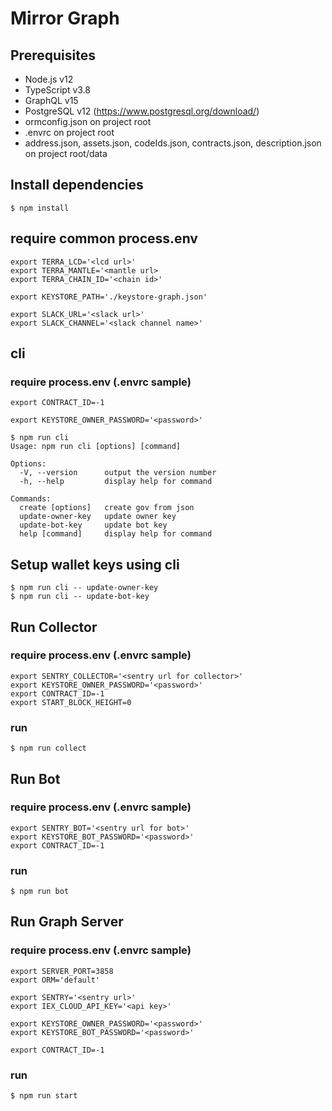 # Mirror Graph

## Prerequisites
* Node.js v12
* TypeScript v3.8
* GraphQL v15
* PostgreSQL v12 (https://www.postgresql.org/download/)
* ormconfig.json on project root
* .envrc on project root
* address.json, assets.json, codeIds.json, contracts.json, description.json on project root/data

## Install dependencies
```
$ npm install
```

## require common process.env
```
export TERRA_LCD='<lcd url>'
export TERRA_MANTLE='<mantle url>
export TERRA_CHAIN_ID='<chain id>'

export KEYSTORE_PATH='./keystore-graph.json'

export SLACK_URL='<slack url>'
export SLACK_CHANNEL='<slack channel name>'
```

## cli
### require process.env (.envrc sample)
```
export CONTRACT_ID=-1

export KEYSTORE_OWNER_PASSWORD='<password>'
```
```
$ npm run cli
Usage: npm run cli [options] [command]

Options:
  -V, --version      output the version number
  -h, --help         display help for command

Commands:
  create [options]   create gov from json
  update-owner-key   update owner key
  update-bot-key     update bot key
  help [command]     display help for command
```

## Setup wallet keys using cli
```
$ npm run cli -- update-owner-key
$ npm run cli -- update-bot-key
```

## Run Collector
### require process.env (.envrc sample)
```
export SENTRY_COLLECTOR='<sentry url for collector>'
export KEYSTORE_OWNER_PASSWORD='<password>'
export CONTRACT_ID=-1
export START_BLOCK_HEIGHT=0
```
### run
```
$ npm run collect
```

## Run Bot
### require process.env (.envrc sample)
```
export SENTRY_BOT='<sentry url for bot>'
export KEYSTORE_BOT_PASSWORD='<password>'
export CONTRACT_ID=-1
```
### run
```
$ npm run bot
```

## Run Graph Server
### require process.env (.envrc sample)
```
export SERVER_PORT=3858
export ORM='default'

export SENTRY='<sentry url>'
export IEX_CLOUD_API_KEY='<api key>'

export KEYSTORE_OWNER_PASSWORD='<password>'
export KEYSTORE_BOT_PASSWORD='<password>'

export CONTRACT_ID=-1
```
### run
```
$ npm run start
```
